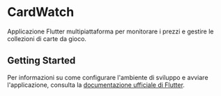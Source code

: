 # CardWatch

Applicazione Flutter multipiattaforma per monitorare i prezzi e gestire le collezioni di carte da gioco.

## Getting Started

Per informazioni su come configurare l'ambiente di sviluppo e avviare l'applicazione, consulta la
[documentazione ufficiale di Flutter](https://docs.flutter.dev/).
